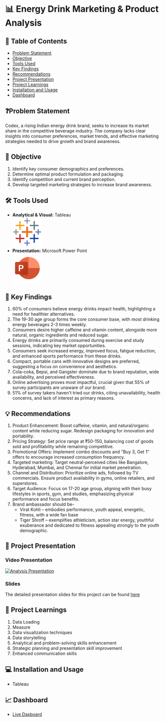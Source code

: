 # 📊 Energy Drink Marketing & Product Analysis

## 📕 Table of Contents
- [Problem Statement](#-problem-statement)
- [Objective](#-objective)
- [Tools Used](#%EF%B8%8F-tools-used)
- [Key Findings](#-key-findings)
- [Recommendations](#-recommendations)
- [Project Presentation](#-project-presentation)
- [Project Learnings](#-project-learnings)
- [Installation and Usage](#-installation-and-usage)
- [Dashboard](#-dashboard)


## ❓Problem Statement
Codex, a rising Indian energy drink brand, seeks to increase its market share in the competitive beverage industry. The company lacks clear insights into consumer preferences, market trends, and effective marketing strategies needed to drive growth and brand awareness.

## 🎯 Objective
1. Identify key consumer demographics and preferences.
2. Determine optimal product formulation and packaging.
3. Identify competition and current brand perception.
4. Develop targeted marketing strategies to increase brand awareness.



## 🛠️ Tools Used
- **Analytical & Visual:**  Tableau\
  <img width="96" height="96" src="https://github.com/amanat-mahmud/useful_icons/blob/main/icons8-tableau-software-144.png" alt="tableau-software"/>
- **Presentation:** Microsoft Power Point\
  <img width="96" height="96" src="https://github.com/amanat-mahmud/useful_icons/blob/main/icons8-power-point-144.png" alt="microsoft-powerpoint-2019"/>

## 🔎 Key Findings
1. 60% of consumers believe energy drinks impact health, highlighting a need for healthier alternatives.
2. The 19-30 age group forms the core consumer base, with most drinking energy beverages 2-3 times weekly.
3. Consumers desire higher caffeine and vitamin content, alongside more natural, organic ingredients and reduced sugar.
4. Energy drinks are primarily consumed during exercise and study sessions, indicating key market opportunities.
5. Consumers seek increased energy, improved focus, fatigue reduction, and enhanced sports performance from these drinks.
6. Compact, portable cans with innovative designs are preferred, suggesting a focus on convenience and aesthetics.
7. Cola-coka, Bepsi, and Gangster dominate due to brand reputation, wide availability, and perceived effectiveness.
8. Online advertising proves most impactful, crucial given that 55% of survey participants are unaware of our brand.
9. 51% of survey takers haven't tried our drinks, citing unavailability, health concerns, and lack of interest as primary reasons.



## 💡 Recommendations
1. Product Enhancement: Boost caffeine, vitamin, and natural/organic content while reducing sugar. Redesign packaging for innovation and portability.
2. Pricing Strategy: Set price range at ₹50-150, balancing cost of goods sold and profitability while remaining competitive.
3. Promotional Offers: Implement combo discounts and "Buy 3, Get 1" offers to encourage increased consumption frequency.
4. Targeted marketing: Target neutral-perceived cities like Bangalore, Hyderabad, Mumbai, and Chennai for initial market penetration.
5. Channel and Distribution: Prioritize online ads, followed by TV commercials. Ensure product availability in gyms, online retailers, and superstores.
6. Target Audience: Focus on 17-20 age group, aligning with their busy lifestyles in sports, gym, and studies, emphasizing physical performance and focus benefits.
7. Brand ambassador should be-
    - Virat Kohli – embodies performance, youth appeal, energetic, fitness, with a wide fan base
    - Tiger Shroff – exemplifies athleticism, action star energy, youthful exuberance and dedicated to fitness appealing strongly to the youth demographic.



## 📌 Project Presentation
### Video Presentation
[![ Analysis Presentation](https://github.com/amanat-mahmud/Energy-Drink-Strategy-Market-Analysis-/blob/main/cover.png)](https://youtu.be/tettiOvBJkQ)

### Slides
The detailed presentation slides for this project can be found [here](https://github.com/amanat-mahmud/Energy-Drink-Strategy-Market-Analysis-/blob/main/slide.pdf)

## 🧠 Project Learnings
1. Data Loading 
2. Measure
3. Data visualization techniques
4. Data storytelling
5. Analytical and problem-solving skills enhancement
6. Strategic planning and presentation skill improvement
7. Enhanced communication skills


## 💻 Installation and Usage
- Tableau

## 📈 Dashboard
- [Live Dasboard](https://public.tableau.com/views/berverage/Dashboard?:language=en-GB&publish=yes&:sid=&:redirect=auth&:display_count=n&:origin=viz_share_link)
